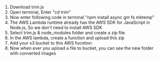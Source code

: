 1. Download trim.js
2. Open terminal, Enter "cd trim"
3. Now enter following code in terminal "npm install async gm fs mktemp"
4. The AWS Lambda runtime already has the AWS SDK for JavaScript in Node.js, So we don't need to install AWS SDK
5. Select trim.js & node_modules folder and create a zip file
6. In the AWS lambda, create a function and upload this zip
7. Add your s3 bucket to this AWS fucntion
8. Now when ever you upload a file to bucket, you can see the new folder with converted images

